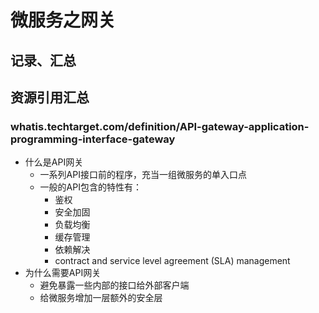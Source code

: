 # 微服务之网关

## 记录、汇总

## 资源引用汇总

### whatis.techtarget.com/definition/API-gateway-application-programming-interface-gateway

* 什么是API网关
  * 一系列API接口前的程序，充当一组微服务的单入口点
  * 一般的API包含的特性有：
    * 鉴权
    * 安全加固
    * 负载均衡
    * 缓存管理
    * 依赖解决
    * contract and service level agreement (SLA) management
* 为什么需要API网关
  * 避免暴露一些内部的接口给外部客户端
  * 给微服务增加一层额外的安全层